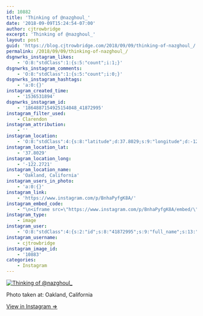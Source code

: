 ```yaml
---
id: 10882
title: 'Thinking of @nazghoul_'
date: '2018-09-09T15:24:54-07:00'
author: cjtrowbridge
excerpt: 'Thinking of @nazghoul_'
layout: post
guid: 'https://blog.cjtrowbridge.com/2018/09/09/thinking-of-nazghoul_/'
permalink: /2018/09/09/thinking-of-nazghoul_/
dsgnwrks_instagram_likes:
    - 'O:8:"stdClass":1:{s:5:"count";i:1;}'
dsgnwrks_instagram_comments:
    - 'O:8:"stdClass":1:{s:5:"count";i:0;}'
dsgnwrks_instagram_hashtags:
    - 'a:0:{}'
instagram_created_time:
    - '1536531894'
dsgnwrks_instagram_id:
    - '1864887154925154048_41872995'
instagram_filter_used:
    - Clarendon
instagram_attribution:
    - ''
instagram_location:
    - 'O:8:"stdClass":4:{s:8:"latitude";d:37.8029;s:9:"longitude";d:-122.2721;s:4:"name";s:19:"Oakland, California";s:2:"id";i:213051194;}'
instagram_location_lat:
    - '37.8029'
instagram_location_long:
    - '-122.2721'
instagram_location_name:
    - 'Oakland, California'
instagram_users_in_photo:
    - 'a:0:{}'
instagram_link:
    - 'https://www.instagram.com/p/BnhaPyfgK8A/'
instagram_embed_code:
    - "\n<iframe src=\"https://www.instagram.com/p/BnhaPyfgK8A/embed/\" width=\"612\" height=\"710\" frameborder=\"0\" scrolling=\"no\" allowtransparency=\"true\" class=\"insta-image-embed\"></iframe>\n"
instagram_type:
    - image
instagram_user:
    - 'O:8:"stdClass":4:{s:2:"id";s:8:"41872995";s:9:"full_name";s:13:"CJ Trowbridge";s:15:"profile_picture";s:141:"https://scontent.cdninstagram.com/vp/2a0bf6ee9c80fb714d5a904ec5a3e35b/5C2F601C/t51.2885-19/s150x150/13724650_1188772791164794_142557231_a.jpg";s:8:"username";s:12:"cjtrowbridge";}'
instagram_username:
    - cjtrowbridge
instagram_image_id:
    - '10883'
categories:
    - Instagram
---
```


[![Thinking of @nazghoul_](https://blog.cjtrowbridge.com/wp-content/uploads/2018/09/1536531894-1-1.jpg)](https://www.instagram.com/p/BnhaPyfgK8A/)

Photo taken at: Oakland, California

[View in Instagram ⇒](https://www.instagram.com/p/BnhaPyfgK8A/)